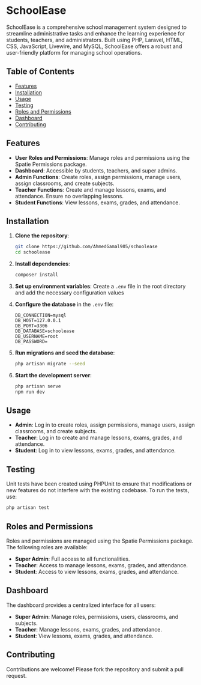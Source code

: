 # SchoolEase

SchoolEase is a comprehensive school management system designed to streamline administrative tasks and enhance the learning experience for students, teachers, and administrators. Built using PHP, Laravel, HTML, CSS, JavaScript, Livewire, and MySQL, SchoolEase offers a robust and user-friendly platform for managing school operations.

## Table of Contents
- [Features](#features)
- [Installation](#installation)
- [Usage](#usage)
- [Testing](#testing)
- [Roles and Permissions](#roles-and-permissions)
- [Dashboard](#dashboard)
- [Contributing](#contributing)

## Features
- **User Roles and Permissions**: Manage roles and permissions using the Spatie Permissions package.
- **Dashboard**: Accessible by students, teachers, and super admins.
- **Admin Functions**: Create roles, assign permissions, manage users, assign classrooms, and create subjects.
- **Teacher Functions**: Create and manage lessons, exams, and attendance. Ensure no overlapping lessons.
- **Student Functions**: View lessons, exams, grades, and attendance.

## Installation
1. **Clone the repository**:
    ```bash
    git clone https://github.com/AhmedGamal905/schoolease
    cd schoolease
    ```

2. **Install dependencies**:
    ```bash
    composer install
    ```

3. **Set up environment variables**:
  Create a `.env` file in the root directory and add the necessary configuration values

4. **Configure the database** in the `.env` file:
    ```env
    DB_CONNECTION=mysql
    DB_HOST=127.0.0.1
    DB_PORT=3306
    DB_DATABASE=schoolease
    DB_USERNAME=root
    DB_PASSWORD=
    ```

5. **Run migrations and seed the database**:
    ```bash
    php artisan migrate --seed
    ```

6. **Start the development server**:
    ```bash
    php artisan serve
    npm run dev
    ```

## Usage
- **Admin**: Log in to create roles, assign permissions, manage users, assign classrooms, and create subjects.
- **Teacher**: Log in to create and manage lessons, exams, grades, and attendance.
- **Student**: Log in to view lessons, exams, grades, and attendance.

## Testing
Unit tests have been created using PHPUnit to ensure that modifications or new features do not interfere with the existing codebase. To run the tests, use:
```bash
php artisan test
```

## Roles and Permissions
Roles and permissions are managed using the Spatie Permissions package. The following roles are available:
- **Super Admin**: Full access to all functionalities.
- **Teacher**: Access to manage lessons, exams, grades, and attendance.
- **Student**: Access to view lessons, exams, grades, and attendance.

## Dashboard
The dashboard provides a centralized interface for all users:
- **Super Admin**: Manage roles, permissions, users, classrooms, and subjects.
- **Teacher**: Manage lessons, exams, grades, and attendance.
- **Student**: View lessons, exams, grades, and attendance.

## Contributing
Contributions are welcome! Please fork the repository and submit a pull request.